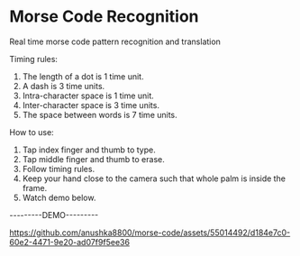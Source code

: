 # Morse Code Recognition
Real time morse code pattern recognition and translation

Timing rules:
  1. The length of a dot is 1 time unit.
  2. A dash is 3 ti﻿me units.
  3. Intra-character space is 1 time unit.
  4. Inter-character space is 3 time units.
  5. The space between words is 7 ti﻿me units.

How to use:
  1. Tap index finger and thumb to type.
  2. Tap middle finger and thumb to erase.
  3. Follow timing rules.
  4. Keep your hand close to the camera such that whole palm is inside the frame.
  5. Watch demo below.


---------DEMO---------

https://github.com/anushka8800/morse-code/assets/55014492/d184e7c0-60e2-4471-9e20-ad07f9f5ee36

